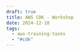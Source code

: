 ```yaml
---
draft: true
title: AWS CDK - Workshop
date: 2024-12-10
tags:
  - aws-training-tasks
  - "#cdk"
---
```


